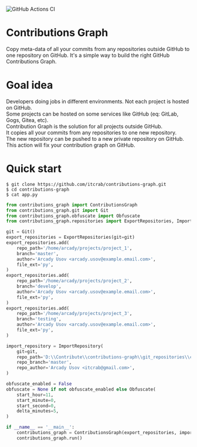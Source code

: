 ![GitHub Actions CI](https://github.com/itcrab/contributions-graph/actions/workflows/ci.yml/badge.svg)

# Contributions Graph
Copy meta-data of all your commits from any repositories outside GitHub to one repository on GitHub.
It's a simple way to build the right GitHub Contributions Graph.

# Goal idea
Developers doing jobs in different environments. Not each project is hosted on GitHub.<br />
Some projects can be hosted on some services like GitHub (eq: GitLab, Gogs, Gitea, etc).<br />
Contribution Graph is the solution for all projects outside GitHub.<br />
It copies all your commits from any repositories to one new repository.<br />
The new repository can be pushed to a new private repository on GitHub.<br />
This action will fix your contribution graph on GitHub.<br />

# Quick start
`$ git clone https://github.com/itcrab/contributions-graph.git`<br />
`$ cd contributions-graph`<br />
`$ cat app.py`
```python
from contributions_graph import ContributionsGraph
from contributions_graph.git import Git
from contributions_graph.obfuscate import Obfuscate
from contributions_graph.repositories import ExportRepositories, ImportRepository

git = Git()
export_repositories = ExportRepositories(git=git)
export_repositories.add(
    repo_path='/home/arcady/projects/project_1',
    branch='master',
    author='Arcady Usov <arcady.usov@example.email.com>',
    file_ext='py',
)
export_repositories.add(
    repo_path='/home/arcady/projects/project_2',
    branch='develop',
    author='Arcady Usov <arcady.usov@example.email.com>',
    file_ext='py',
)
export_repositories.add(
    repo_path='/home/arcady/projects/project_3',
    branch='testing',
    author='Arcady Usov <arcady.usov@example.email.com>',
    file_ext='py',
)

import_repository = ImportRepository(
    git=git,
    repo_path='D:\\Contribute\\contributions-graph\\git_repositories\\contributions_graph\\',
    repo_branch='master',
    repo_author='Arcady Usov <itcrab@gmail.com>',
)

obfuscate_enabled = False
obfuscate = None if not obfuscate_enabled else Obfuscate(
    start_hour=11,
    start_minute=0,
    start_second=0,
    delta_minutes=5,
)

if __name__ == '__main__':
    contributions_graph = ContributionsGraph(export_repositories, import_repository, obfuscate)
    contributions_graph.run()
```
